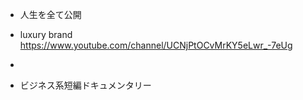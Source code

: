 - 人生を全て公開

- luxury brand
https://www.youtube.com/channel/UCNjPtOCvMrKY5eLwr_-7eUg
-

- ビジネス系短編ドキュメンタリー
